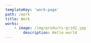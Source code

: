 ```yaml
---
templateKey: 'work-page'
path: /work
title: Work
works:
	- image: /img/products-grid2.jpg
		description: Hello world
---
```



